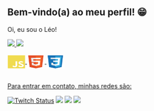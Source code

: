 ## Bem-vindo(a) ao meu perfil! 😁
Oi, eu sou o Léo!

 <div>
   <a href="https://github.com/oleorick">
   <img height="180em" src="https://github-readme-stats.vercel.app/api?username=oleorick&show_icons=true&theme=tokyonight&include_all_commits=true&count_private=true"/>
   <img height="180em" src="https://github-readme-stats.vercel.app/api/top-langs/?username=oleorick&layout=compact&langs_count=6&theme=tokyonight"/>
</div>
    
<div style="display: inline_block"><br>
  <img align="center" alt="Js" height="30" width="40" src="https://raw.githubusercontent.com/devicons/devicon/master/icons/javascript/javascript-plain.svg">
  <img align="center" alt="HTML" height="30" width="40" src="https://raw.githubusercontent.com/devicons/devicon/master/icons/html5/html5-original.svg">
  <img align="center" alt="CSS" height="30" width="40" src="https://raw.githubusercontent.com/devicons/devicon/master/icons/css3/css3-original.svg">
</div>
 
<br>
 
Para entrar em contato, minhas redes são:
 
<div> 
  <a href="https://www.twitch.com/oleorick" target="_blank"><img alt="Twitch Status" src="https://img.shields.io/twitch/status/oleorick?style=for-the-badge&logo=twitch&logoColor=white" target="_blank"></a>
  <a href="https://instagram.com/oleorick" target="_blank"><img src="https://img.shields.io/badge/-Instagram-%23E4405F?style=for-the-badge&logo=instagram&logoColor=white" target="_blank"></a>
  <a href = "mailto:leonardo_alves2@live.com"><img src="https://img.shields.io/badge/-Gmail-%23333?style=for-the-badge&logo=gmail&logoColor=white" target="_blank"></a>
  <a href="https://www.linkedin.com/in/leonardohalves" target="_blank"><img src="https://img.shields.io/badge/-LinkedIn-%230077B5?style=for-the-badge&logo=linkedin&logoColor=white" target="_blank"></a>
</div>
